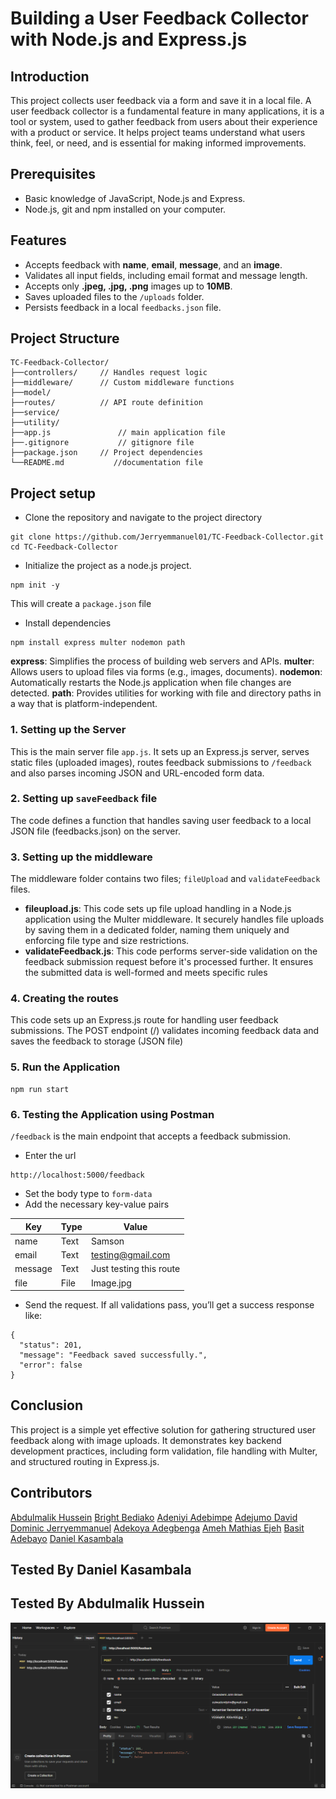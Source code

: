 # Building a User Feedback Collector with Node.js and Express.js

## Introduction
This project collects user feedback via a form and save it in a local file. A user feedback collector is a fundamental feature in many applications, it is a tool or system, used to gather feedback from users about their experience with a product or service. It helps project teams understand what users think, feel, or need, and is essential for making informed improvements.

## Prerequisites
- Basic knowledge of JavaScript, Node.js and Express.
- Node.js, git and npm installed on your computer.


## Features
- Accepts feedback with **name**, **email**, **message**, and an **image**.
- Validates all input fields, including email format and message length.
- Accepts only **.jpeg, .jpg, .png** images up to **10MB**.
- Saves uploaded files to the `/uploads` folder.
- Persists feedback in a local `feedbacks.json` file.

## Project Structure

```
TC-Feedback-Collector/
├──controllers/		// Handles request logic
├──middleware/		// Custom middleware functions
├──model/
├──routes/			// API route definition
├──service/
├──utility/
├──app.js			    // main application file
├──.gitignore			// gitignore file
├──package.json		// Project dependencies
└──README.md		   //documentation file
```

## Project setup
- Clone the repository and navigate to the project directory

```
git clone https://github.com/Jerryemmanuel01/TC-Feedback-Collector.git
cd TC-Feedback-Collector
```
- Initialize the project as a node.js project.
```
npm init -y
```
This will create a `package.json` file

- Install dependencies

```
npm install express multer nodemon path
```
**express**: Simplifies the process of building web servers and APIs.
**multer**: Allows users to upload files via forms (e.g., images, documents).
**nodemon**: Automatically restarts the Node.js application when file changes are detected.
**path**: Provides utilities for working with file and directory paths in a way that is platform-independent.

### 1. Setting up the Server
This is the main server file `app.js`. It sets up an Express.js server, serves static files (uploaded images), routes feedback submissions to `/feedback` and also parses incoming JSON and URL-encoded form data.

### 2. Setting up `saveFeedback` file
The code defines a function that handles saving user feedback to a local JSON file (feedbacks.json) on the server.

### 3. Setting up the middleware
The middleware folder contains two files; `fileUpload` and `validateFeedback` files.
- **fileupload.js**: This code sets up file upload handling in a Node.js application using the Multer middleware. It securely handles file uploads by saving them in a dedicated folder, naming them uniquely and enforcing file type and size restrictions.
- **validateFeedback.js**:  This code performs server-side validation on the feedback submission request before it's processed further. It ensures the submitted data is well-formed and meets specific rules

### 4. Creating the routes
This code sets up an Express.js route for handling user feedback submissions. The POST endpoint (/) validates incoming feedback data and saves the feedback to storage (JSON file)

### 5. Run the Application

```
npm run start
```
 

### 6. Testing the Application using Postman
`/feedback` is the main endpoint that accepts a feedback submission.
- Enter the url

```
http://localhost:5000/feedback
```

- Set the body type to `form-data
`
- Add the necessary key-value pairs

| Key     | Type | Value                     |
| ------- | ---- | --------------------------|
| name    | Text | Samson                    |
| email   | Text | testing@gmail.com         |
| message | Text | Just testing this route   |
| file    | File | Image.jpg                 |


- Send the request. If all validations pass, you’ll get a success response like:

```
{
  "status": 201,
  "message": "Feedback saved successfully.",
  "error": false
}
```

## Conclusion
This project is a simple yet effective solution for gathering structured user feedback along with image uploads. It demonstrates key backend development practices, including form validation, file handling with Multer, and structured routing in Express.js. 

## Contributors
[Abdulmalik Hussein](husseinabdulmalik0@gmail.com)
[Bright Bediako](bright.bediako.dev@gmail.com)
[Adeniyi Adebimpe](adeniyiadebimpe04@gmail.com) 
[Adejumo David ](davidadejumo10@gmail.com) 
[Dominic Jerryemmanuel](jerryemmanuelolisa@gmail.com)
[Adekoya Adegbenga](adegbengaoluwatosin61@gmail.com ) 
[Ameh Mathias Ejeh](amehmathiasejeh40@gmail.com)
[Basit Adebayo](bahseet2022@gmail.com)
[Daniel Kasambala](danielkasambala51@gmail.com)

## Tested By Daniel Kasambala 

## Tested By Abdulmalik Hussein
![Postman Test](public/image.png)
